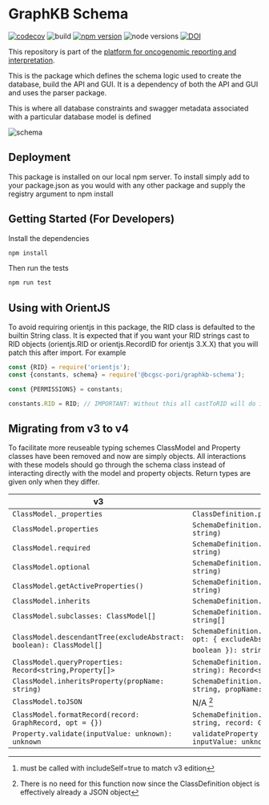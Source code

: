 # GraphKB Schema

[![codecov](https://codecov.io/gh/bcgsc/pori_graphkb_schema/branch/master/graph/badge.svg?token=0QZTY7RA1R)](https://codecov.io/gh/bcgsc/pori_graphkb_schema) ![build](https://github.com/bcgsc/pori_graphkb_schema/workflows/build/badge.svg?branch=master) [![npm version](https://badge.fury.io/js/%40bcgsc-pori%2Fgraphkb-schema.svg)](https://badge.fury.io/js/%40bcgsc-pori%2Fgraphkb-schema) ![node versions](https://img.shields.io/badge/node-12%20%7C%2014%20%7C%2016-blue) [![DOI](https://zenodo.org/badge/DOI/10.5281/zenodo.5730411.svg)](https://doi.org/10.5281/zenodo.5730411)

This repository is part of the [platform for oncogenomic reporting and interpretation](https://github.com/bcgsc/pori).

This is the package which defines the schema logic used to create the database, build the API and GUI.
It is a dependency of both the API and GUI and uses the parser package.

This is where all database constraints and swagger metadata associated with a particular database
model is defined

![schema](https://graphkb-api.bcgsc.ca/public/pori-schema-overview.svg)

## Deployment

This package is installed on our local npm server. To install simply add to your package.json as you
would with any other package and supply the registry argument to npm install


## Getting Started (For Developers)

Install the dependencies

```bash
npm install
```

Then run the tests

```bash
npm run test
```

## Using with OrientJS

To avoid requiring orientjs in this package, the RID class is defaulted to the builtin String class.
It is expected that if you want your RID strings cast to RID objects (orientjs.RID or orientjs.RecordID
for orientjs 3.X.X) that you will patch this after import. For example

```javascript
const {RID} = require('orientjs');
const {constants, schema} = require('@bcgsc-pori/graphkb-schema');

const {PERMISSIONS} = constants;

constants.RID = RID; // IMPORTANT: Without this all castToRID will do is convert to a string
```

## Migrating from v3 to v4

To facilitate more reuseable typing schemes ClassModel and Property classes have been removed and now are simply objects. All interactions with these models should go through the schema class instead of interacting directly with the model and property objects. Return types are given only when they differ.

| v3                                                                  | v4 equivalent                                                                                                               |
| ------------------------------------------------------------------- | --------------------------------------------------------------------------------------------------------------------------- |
| `ClassModel._properties`                                            | `ClassDefinition.properties`                                                                                                |
| `ClassModel.properties`                                             | `SchemaDefinition.getProperties(modelName: string)`                                                                         |
| `ClassModel.required`                                               | `SchemaDefinition.requiredProperties(modelName: string)`                                                                    |
| `ClassModel.optional`                                               | `SchemaDefinition.optionalProperties(modelName: string)`                                                                    |
| `ClassModel.getActiveProperties()`                                  | `SchemaDefinition.activeProperties(modelName: string)`                                                                      |
| `ClassModel.inherits`                                               | `SchemaDefinition.ancestors(modelName: string)`                                                                             |
| `ClassModel.subclasses: ClassModel[]`                               | `SchemaDefinition.children(modelName: string): string[]`                                                                    |
| `ClassModel.descendantTree(excludeAbstract: boolean): ClassModel[]` | `SchemaDefinition.descendants(modelName: string, opt: { excludeAbstract?: boolean, includeSelf?: boolean }): string[]` [^1] |
| `ClassModel.queryProperties: Record<string,Property[]>`             | `SchemaDefinition.queryableProperties(modelName: string): Record<string,PropertyDefinition[]>`                              |
| `ClassModel.inheritsProperty(propName: string)`                     | `SchemaDefinition.inheritsProperty(modelName: string, propName: string)`                                                    |
| `ClassModel.toJSON`                                                 | N/A [^2]                                                                                                                    |
| `ClassModel.formatRecord(record: GraphRecord, opt = {})`            | `SchemaDefinition.formatRecord(modelName: string, record: GraphRecord, opt = {})`                                           |
| `Property.validate(inputValue: unknown): unknown`                   | `validateProperty = (prop: PropertyDefinition, inputValue: unknown): unknown`                                               |

[^1]: must be called with includeSelf=true to match v3 edition
[^2]: There is no need for this function now since the ClassDefinition object is effectively already a JSON object
